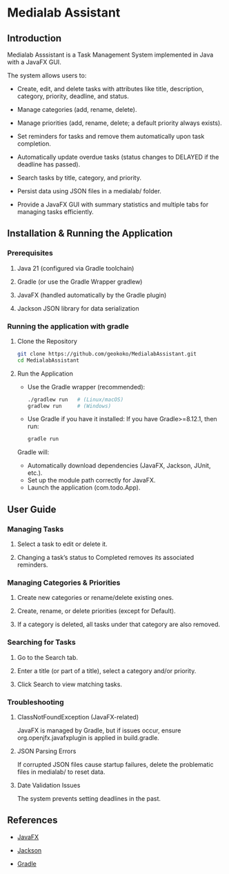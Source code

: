 # Medialab Assistant
## Introduction
Medialab Asssistant is a Task Management System implemented in Java with a JavaFX GUI.

The system allows users to:

* Create, edit, and delete tasks with attributes like title, description, category, priority, deadline, and status.

* Manage categories (add, rename, delete).

* Manage priorities (add, rename, delete; a default priority always exists).

* Set reminders for tasks and remove them automatically upon task completion.

* Automatically update overdue tasks (status changes to DELAYED if the deadline has passed).

* Search tasks by title, category, and priority.

* Persist data using JSON files in a medialab/ folder.

* Provide a JavaFX GUI with summary statistics and multiple tabs for managing tasks efficiently.

## Installation & Running the Application

### Prerequisites
1. Java 21 (configured via Gradle toolchain)

2. Gradle (or use the Gradle Wrapper gradlew)

3. JavaFX (handled automatically by the Gradle plugin)

4. Jackson JSON library for data serialization

### Running the application with gradle

1. Clone the Repository

    ``` bash
    git clone https://github.com/geokoko/MedialabAssistant.git
    cd MedialabAssistant
    ```

2. Run the Application

    * Use the Gradle wrapper (recommended):

        ``` bash
        ./gradlew run   # (Linux/macOS)
        gradlew run     # (Windows)
        ```

    * Use Gradle if you have it installed:
        If you have Gradle>=8.12.1, then run:

        ``` bash
        gradle run
        ```

    Gradle will:
    * Automatically download dependencies (JavaFX, Jackson, JUnit, etc.).
    * Set up the module path correctly for JavaFX.
    * Launch the application (com.todo.App).

## User Guide

### Managing Tasks

1. Select a task to edit or delete it.

2. Changing a task’s status to Completed removes its associated reminders.

### Managing Categories & Priorities

1. Create new categories or rename/delete existing ones.

2. Create, rename, or delete priorities (except for Default).

3. If a category is deleted, all tasks under that category are also removed.

### Searching for Tasks

1. Go to the Search tab.

2. Enter a title (or part of a title), select a category and/or priority.

3. Click Search to view matching tasks.

### Troubleshooting
1. ClassNotFoundException (JavaFX-related)

    JavaFX is managed by Gradle, but if issues occur, ensure org.openjfx.javafxplugin is applied in build.gradle.

2. JSON Parsing Errors

    If corrupted JSON files cause startup failures, delete the problematic files in medialab/ to reset data.

3. Date Validation Issues

    The system prevents setting deadlines in the past.

## References
* [JavaFX](https://docs.oracle.com/javase/8/javafx/get-started-tutorial/jfx-overview.htm)

* [Jackson](https://github.com/FasterXML/jackson)

* [Gradle](https://gradle.org/)